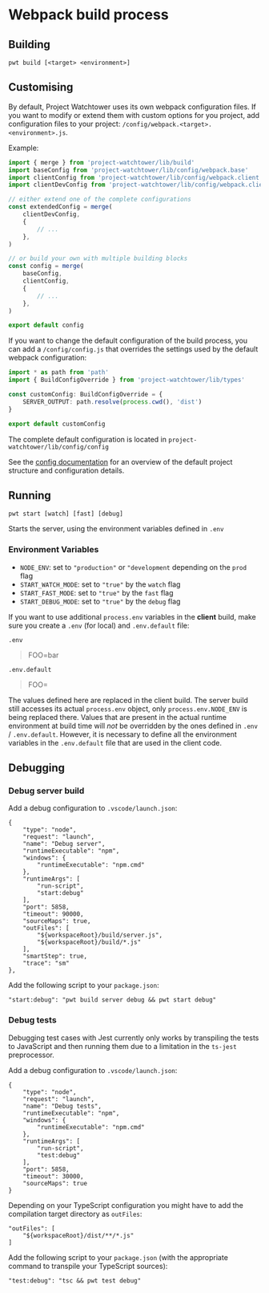 # Webpack build process

## Building

```
pwt build [<target> <environment>]
```

## Customising

By default, Project Watchtower uses its own webpack configuration files. If you want to modify or extend them with custom options for you project, add configuration files to your project: `/config/webpack.<target>.<environment>.js`.

Example:

```ts
import { merge } from 'project-watchtower/lib/build'
import baseConfig from 'project-watchtower/lib/config/webpack.base'
import clientConfig from 'project-watchtower/lib/config/webpack.client'
import clientDevConfig from 'project-watchtower/lib/config/webpack.client.dev'

// either extend one of the complete configurations
const extendedConfig = merge(
    clientDevConfig,
    {
        // ...
    },
)

// or build your own with multiple building blocks
const config = merge(
    baseConfig,
    clientConfig,
    {
        // ...
    },
)

export default config
```

If you want to change the default configuration of the build process, you can add a `/config/config.js` that overrides the settings used by the default webpack configuration:

```ts
import * as path from 'path'
import { BuildConfigOverride } from 'project-watchtower/lib/types'

const customConfig: BuildConfigOverride = {
    SERVER_OUTPUT: path.resolve(process.cwd(), 'dist')
}

export default customConfig
```

The complete default configuration is located in `project-watchtower/lib/config/config`

See the [config documentation](./config.md) for an overview of the default project structure and configuration details.

## Running

    pwt start [watch] [fast] [debug]

Starts the server, using the environment variables defined in `.env`

### Environment Variables

*   `NODE_ENV`: set to `"production"` or `"development` depending on the `prod` flag 
*   `START_WATCH_MODE`: set to `"true"` by the `watch` flag
*   `START_FAST_MODE`: set to `"true"` by the `fast` flag
*   `START_DEBUG_MODE`: set to `"true"` by the `debug` flag

If you want to use additional `process.env` variables in the **client** build, make sure you create a `.env` (for local) and `.env.default` file:

`.env`
> FOO=bar

`.env.default`
> FOO=

The values defined here are replaced in the client build. The server build still accesses its actual `process.env` object, only `process.env.NODE_ENV` is being replaced there.
Values that are present in the actual runtime environment at build time will _not_ be overridden by the ones defined in `.env` / `.env.default`. However, it is necessary to define all the environment variables in the `.env.default` file that are used in the client code.

## Debugging

### Debug server build

Add a debug configuration to `.vscode/launch.json`:

```
{
    "type": "node",
    "request": "launch",
    "name": "Debug server",
    "runtimeExecutable": "npm",
    "windows": {
        "runtimeExecutable": "npm.cmd"
    },
    "runtimeArgs": [
        "run-script",
        "start:debug"
    ],
    "port": 5858,
    "timeout": 90000,
    "sourceMaps": true,
    "outFiles": [
        "${workspaceRoot}/build/server.js",
        "${workspaceRoot}/build/*.js"
    ],
    "smartStep": true,
    "trace": "sm"
},
```

Add the following script to your `package.json`:

```
"start:debug": "pwt build server debug && pwt start debug"
```

### Debug tests

Debugging test cases with Jest currently only works by transpiling the tests to JavaScript and then running them due to a limitation in the `ts-jest` preprocessor.

Add a debug configuration to `.vscode/launch.json`:

```
{
    "type": "node",
    "request": "launch",
    "name": "Debug tests",
    "runtimeExecutable": "npm",
    "windows": {
        "runtimeExecutable": "npm.cmd"
    },
    "runtimeArgs": [
        "run-script",
        "test:debug"
    ],
    "port": 5858,
    "timeout": 30000,
    "sourceMaps": true
}
```

Depending on your TypeScript configuration you might have to add the compilation target directory as `outFiles`:

```
"outFiles": [
    "${workspaceRoot}/dist/**/*.js"
]
```

Add the following script to your `package.json` (with the appropriate command to transpile your TypeScript sources):

```
"test:debug": "tsc && pwt test debug"
```
